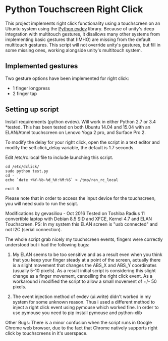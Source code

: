 Python Touchscreen Right Click
======================

This project implements right click functionality using a touchscreen on an Ubuntu system using the [Python evdev](https://github.com/gvalkov/python-evdev) library.  Because of unity's deep integration with multitouch gestures, it disallows many other systems from implementing basic gestures that (IMHO) are missing from the default multitouch gestures.  This script will not override unity's gestures, but fill in some missing ones, working alongside unity's multitouch system.


Implemented gestures
-----------------------

Two gesture options have been implemented for right click:

* 1 finger longpress
* 2 finger tap

Setting up script
---------------------

Install requirements (python evdev).  Will work in either Python 2.7 or 3.4 *tested.
This has been tested on both Ubuntu 14.04 and 15.04 with an ELAN/Atmel touchscreen on Lenovo Yoga 2 pro, and Surface Pro 2.

To modify the delay for your right click, open the script in a text editor and modify the self.click_delay variable, the default is 1.7 seconds.

Edit /etc/rc.local file to include launching this script.

```
cd /etc/dclick/
sudo python test.py
cd -
echo `date +%Y-%b-%d_%H:%M:%S` > /tmp/ran_rc_local

exit 0

```

Please note that in order to access the input device for the touchscreen, you will need sudo to run the scipt.


Modifications by gevasiliou - Oct 2016
Tested on Toshiba Radius 11 convertible laptop with Debian 8.5 SID and XFCE, Kernel 4.7 and ELAN Touchscreen.
PS: In my system this ELAN screen is "usb connected" and not I2C (serial connection).

The whole script grab nicely my touchscreen events, fingers were correctly understood but i had the following bugs:
1. My ELAN seems to be too sensitive and as a result even when you think that you keep your finger steady at a point of the screen, actually there is a slight movement that changes the ABS_X and ABS_Y coordinates (usually 5-10 pixels).
As a result initial script is considering this slight change as a finger movement, cancelling the right click event.
As a workaround i modified the script to allow a small movement of +/- 50 pixels.

2. The event injection method of evdev (ui.write) didn't worked in my system for some unknown reason. 
Thus i used a different method to inject a right click event using pymouse which worked fine. 
In order to use pymouse you need to pip install pymouse and python-xlib

Other Bugs:
There is a minor confusion when the script runs in Google Chrome web browser, due to the fact that Chrome natively supports right click by touchscreens in it's userspace.
